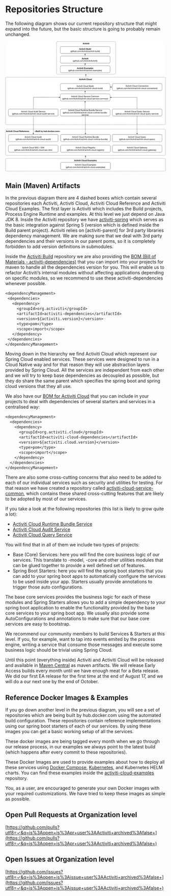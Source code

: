 # Repositories Structure

The following diagram shows our current repository structure that might expand into the future, but the basic structure is going to probably remain unchanged.

![](../.gitbook/assets/repositories.png)

## Main \(Maven\) Artifacts

In the previous diagram there are 4 dashed boxes which contain several repositories each Activiti, Activiti Cloud, Activiti Cloud Reference and Activiti Cloud Examples. The first layer is Activiti which includes the Build projects, Process Engine Runtime and examples. At this level we just depend on Java JDK 8. Inside the Activiti repository we have [activiti-spring](repositories.md) which serves as the basic integration against Spring 5 \(version which is defined inside the Build parent project\). Activiti relies on \[activiti-parent\] for 3rd party libraries dependency management. We are making sure that we deal with 3rd party dependencies and their versions in our parent poms, so it is completely forbidden to add version definitions in submodules.

Inside the [Activiti Build](https://github.com/activiti/activiti-build) repository we are also providing the [BOM \(Bill of Materials - activiti-dependencies\)](https://github.com/Activiti/activiti-build/blob/develop/activiti-dependencies/pom.xml) that you can import into your projects for maven to handle all the dependencies version for you. This will enable us to refactor Activiti’s internal modules without affecting applications depending on specific modules, so we recommend to use these activiti-dependencies whenever possible.

```text
<dependencyManagement>
 <dependencies>
   <dependency>
     <groupId>org.activiti</groupId>
     <artifactId>activiti-dependencies</artifactId>
     <version>${activiti.version}</version>
     <type>pom</type>
     <scope>import</scope>
   </dependency>
 </dependencies>
</dependencyManagement>
```

Moving down in the hierarchy we find Activiti Cloud which represent our Spring Cloud enabled services. These services were designed to run in a Cloud Native way and for that reason they will use abstraction layers provided by Spring Cloud. All the services are independent from each other and we will try to keep base dependencies as decoupled as possible, but they do share the same parent which specifies the spring boot and spring cloud versions that they all use.

We also have our [BOM for Activiti Cloud](https://github.com/activiti/activiti-cloud-build) that you can include in your projects to deal with dependencies of several starters and services in a centralised way:

```text
<dependencyManagement>
  <dependencies>
    <dependency>
      <groupId>org.activiti.cloud</groupId>
      <artifactId>activiti-cloud-dependencies</artifactId>
      <version>${activiti.cloud.version}</version>
      <type>pom</type>
      <scope>import</scope>
    </dependency>
  </dependencies>
</dependencyManagement>
```

There are also some cross-cutting concerns that also need to be added to each of our individual services such as security and utilities for testing. For that reason we have created a repository called [activiti-cloud-service-common](https://github.com/activiti/activiti-cloud-service-common), which contains these shared cross-cutting features that are likely to be adopted by most of our services.

If you take a look at the following repositories \(this list is likely to grow quite a lot\):

* [Activiti Cloud Runtime Bundle Service](https://github.com/activiti/activiti-cloud-runtime-bundle-service)
* [Activiti Cloud Audit Service](https://github.com/activiti/activiti-cloud-audit-service)
* [Activiti Cloud Query Service](https://github.com/activiti/activiti-cloud-query-service)

You will find that in all of them we include two types of projects:

* Base \(Core\) Services: here you will find the core business logic of our services. This translate to -model, -core and other utilities modules that can be glued together to provide a well defined set of features.
* Spring Boot Starters: here you will find the spring boot starters that you can add to your spring boot apps to automatically configure the services to be used inside your app. Starters usually provide annotations to trigger those auto configurations.

The base core services provides the business logic for each of these modules and Spring Starters allows you to add a simple dependency to your spring boot application to enable the functionality provided by the base core services to your spring boot app. We usually also provide some AutoConfigurations and annotations to make sure that our base core services are easy to bootstrap.

We recommend our community members to build Services & Starters at this level. If you, for example, want to tap into events emited by the process engine, writing a service that consume those messages and execute some business logic should be trivial using Spring Cloud.

Until this point \(everything inside\) Activiti and Activiti Cloud will be released and available in [Maven Central](http://search.maven.org/#search|ga|1|activiti-cloud) as maven artifacts. We will release Early Access builds every month until we have enough meat for a Beta release. We did our first EA release for the first time at the end of August 17, and we will do a our next one by the end of October.

## Reference Docker Images & Examples

If you go down another level in the previous diagram, you will see a set of repositories which are being built by hub.docker.com using the automated build configuration. These repositories contain reference implementations using our spring boot starters of each of our services. By using these images you can get a basic working setup of all the services.

These docker images are being tagged every month when we go through our release process, in our examples we always point to the latest build \(which happens after every commit to these repositories\).

These Docker Images are used to provide examples about how to deploy all these services using [Docker Compose](https://docs.docker.com/compose/), [Kubernetes](http://kubernetes.io), and Kubernetes HELM charts. You can find these examples inside the [activiti-cloud-examples](https://github.com/activiti/activiti-cloud-examples) repository.

You, as a user, are encouraged to generate your own Docker images with your required customizations. We have tried to keep these images as simple as possible.

## Open Pull Requests at Organization level

[https://github.com/pulls?utf8=✓&q=is%3Aopen+is%3Apr+user%3AActiviti+archived%3Afalse+](https://github.com/pulls?utf8=✓&q=is%3Aopen+is%3Apr+user%3AActiviti+archived%3Afalse+)

## Open Issues at Organization level

[https://github.com/issues?utf8=✓&q=is%3Aopen+is%3Aissue+user%3AActiviti+archived%3Afalse+](https://github.com/issues?utf8=✓&q=is%3Aopen+is%3Aissue+user%3AActiviti+archived%3Afalse+)

